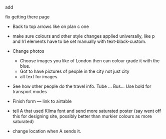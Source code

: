 add

fix getting there page

- Back to top arrows like on plan c one

- make sure colours and other style changes applied universally, like p and h1 elements have to be set manually with text-black-custom.
- Change photos

  - Choose images you like of London then can colour grade it with the blue.
  - Got to have pictures of people in the city not just city
  - alt text for images

- See how other people do the travel info. Tube ... Bus... Use bold for transport modes

- Finish form — link to airtable
- tell A that used Klima font and send more saturated poster (say went off this for designing site, possibly better than murkier colours as more saturated)

- change location when A sends it.

